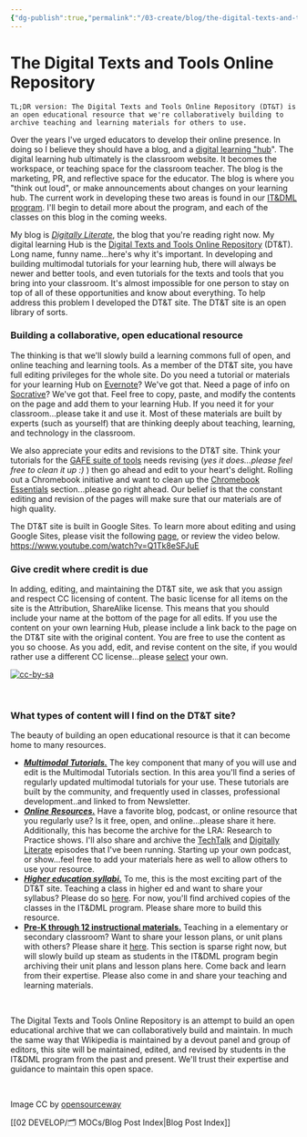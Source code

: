 ```yaml
---
{"dg-publish":true,"permalink":"/03-create/blog/the-digital-texts-and-tools-online-repository/","title":"The Digital Texts and Tools Online Repository","tags":["open-source"]}
---
```


# The Digital Texts and Tools Online Repository

```
TL;DR version: The Digital Texts and Tools Online Repository (DT&T) is an open educational resource that we're collaboratively building to archive teaching and learning materials for others to use.
```

Over the years I've urged educators to develop their online presence. In doing so I believe they should have a blog, and a [digital learning "hub](http://wiobyrne.com/use-google-sites-for-educators-to-build-your-own-digital-learning-hub/)". The digital learning hub ultimately is the classroom website. It becomes the workspace, or teaching space for the classroom teacher. The blog is the marketing, PR, and reflective space for the educator. The blog is where you "think out loud", or make announcements about changes on your learning hub. The current work in developing these two areas is found in our [IT&DML program](http://wiobyrne.com/the-instructional-technology-digital-media-literacy-itdml-program/). I'll begin to detail more about the program, and each of the classes on this blog in the coming weeks.

My blog is [_Digitally Literate_](http://wiobyrne.com/), the blog that you're reading right now. My digital learning Hub is the [Digital Texts and Tools Online Repository](https://sites.google.com/site/textsandtools/) (DT&T). Long name, funny name...here's why it's important. In developing and building multimodal tutorials for your learning hub, there will always be newer and better tools, and even tutorials for the texts and tools that you bring into your classroom. It's almost impossible for one person to stay on top of all of these opportunities and know about everything. To help address this problem I developed the DT&T site. The DT&T site is an open library of sorts.

### **Building a collaborative, open educational resource**

The thinking is that we'll slowly build a learning commons full of open, and online teaching and learning tools. As a member of the DT&T site, you have full editing privileges for the whole site. Do you need a tutorial or materials for your learning Hub on [Evernote](https://sites.google.com/site/textsandtools/techtutorials/evernote)? We've got that. Need a page of info on [Socrative](https://sites.google.com/site/textsandtools/techtutorials/socrative)? We've got that. Feel free to copy, paste, and modify the contents on the page and add them to your learning Hub. If you need it for your classroom...please take it and use it. Most of these materials are built by experts (such as yourself) that are thinking deeply about teaching, learning, and technology in the classroom.

We also appreciate your edits and revisions to the DT&T site. Think your tutorials for the [GAFE suite of tools](https://sites.google.com/site/textsandtools/techtutorials/google-apps-for-educators) needs revising (_yes it does...please feel free to clean it up :)_ ) then go ahead and edit to your heart's delight. Rolling out a Chromebook initiative and want to clean up the [Chromebook Essentials](https://sites.google.com/site/textsandtools/techtutorials/chrome-essentials) section...please go right ahead. Our belief is that the constant editing and revision of the pages will make sure that our materials are of high quality.

The DT&T site is built in Google Sites. To learn more about editing and using Google Sites, please visit the following [page](https://sites.google.com/site/textsandtools/techtutorials/google-sites), or review the video below. https://www.youtube.com/watch?v=Q1Tk8eSFJuE

### **Give credit where credit is due**

In adding, editing, and maintaining the DT&T site, we ask that you assign and respect CC licensing of content. The basic license for all items on the site is the Attribution, ShareAlike license. This means that you should include your name at the bottom of the page for all edits. If you use the content on your own learning Hub, please include a link back to the page on the DT&T site with the original content. You are free to use the content as you so choose. As you add, edit, and revise content on the site, if you would rather use a different CC license...please [select](https://sites.google.com/site/textsandtools/creative-commons) your own.

[![cc-by-sa](images/cc-by-sa.png)](http://wiobyrne.com/wp-content/uploads/2014/03/cc-by-sa.png)

 

### **What types of content will I find on the DT&T site?**

The beauty of building an open educational resource is that it can become home to many resources.

- _**[Multimodal Tutorials.](https://sites.google.com/site/textsandtools/techtutorials)**_ The key component that many of you will use and edit is the Multimodal Tutorials section. In this area you'll find a series of regularly updated multimodal tutorials for your use. These tutorials are built by the community, and frequently used in classes, professional development..and linked to from Newsletter.
- _[**Online** **Resources.**](https://sites.google.com/site/textsandtools/online-information)_ Have a favorite blog, podcast, or online resource that you regularly use? Is it free, open, and online...please share it here. Additionally, this has become the archive for the LRA: Research to Practice shows. I'll also share and archive the [TechTalk](http://wiobyrne.com/tag/techtalk/) and [Digitally Literate](http://wiobyrne.com/tag/digitally-literate/) episodes that I've been running. Starting up your own podcast, or show...feel free to add your materials here as well to allow others to use your resource.
- [_**Higher education syllabi.**_](https://sites.google.com/site/textsandtools/syllabi) To me, this is the most exciting part of the DT&T site. Teaching a class in higher ed and want to share your syllabus? Please do so [here](https://sites.google.com/site/textsandtools/syllabi). For now, you'll find archived copies of the classes in the IT&DML program. Please share more to build this resource.
- **[Pre-K through 12 instructional materials.](https://sites.google.com/site/textsandtools/classroom-resources)** Teaching in a elementary or secondary classroom? Want to share your lesson plans, or unit plans with others? Please share it [here](https://sites.google.com/site/textsandtools/classroom-resources). This section is sparse right now, but will slowly build up steam as students in the IT&DML program begin archiving their unit plans and lesson plans here. Come back and learn from their expertise. Please also come in and share your teaching and learning materials.

 

The Digital Texts and Tools Online Repository is an attempt to build an open educational archive that we can collaboratively build and maintain. In much the same way that Wikipedia is maintained by a devout panel and group of editors, this site will be maintained, edited, and revised by students in the IT&DML program from the past and present. We'll trust their expertise and guidance to maintain this open space.

 

Image CC by [opensourceway](http://www.flickr.com/photos/opensourceway/6555466127/sizes/o/in/photostream/)

[[02 DEVELOP/🗂️ MOCs/Blog Post Index\|Blog Post Index]]